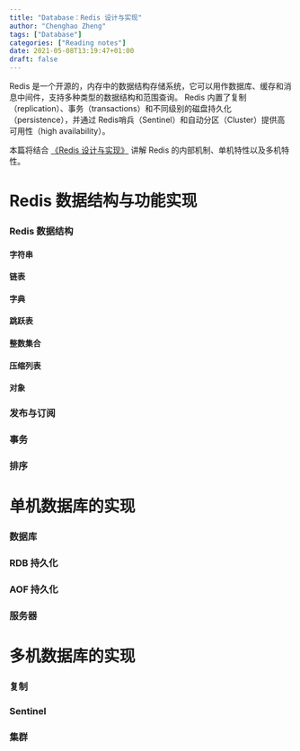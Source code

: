 ```yaml
---
title: "Database：Redis 设计与实现"
author: "Chenghao Zheng"
tags: ["Database"]
categories: ["Reading notes"]
date: 2021-05-08T13:19:47+01:00
draft: false
---
```


Redis 是一个开源的，内存中的数据结构存储系统，它可以用作数据库、缓存和消息中间件，支持多种类型的数据结构和范围查询。 Redis 内置了复制（replication）、事务（transactions）和不同级别的磁盘持久化（persistence），并通过 Redis哨兵（Sentinel）和自动分区（Cluster）提供高可用性（high availability）。

本篇将结合 [《Redis 设计与实现》](https://book.douban.com/subject/25900156/) 讲解 Redis 的内部机制、单机特性以及多机特性。

# Redis 数据结构与功能实现

### Redis 数据结构

#### 字符串

#### 链表

#### 字典

#### 跳跃表

#### 整数集合

#### 压缩列表

#### 对象



### 发布与订阅

### 事务

### 排序

# 单机数据库的实现

### 数据库

### RDB 持久化

### AOF 持久化

### 服务器

# 多机数据库的实现

### 复制

### Sentinel

### 集群

